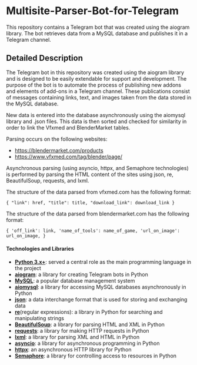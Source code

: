 # Multisite-Parser-Bot-for-Telegram
This repository contains a Telegram bot that was created using the aiogram library. The bot retrieves data from a MySQL database and publishes it in a Telegram channel.

## Detailed Description
The Telegram bot in this repository was created using the aiogram library and is designed to be easily extendable for support and development. The purpose of the bot is to automate the process of publishing new addons and elements of add-ons in a Telegram channel. These publications consist of messages containing links, text, and images taken from the data stored in the MySQL database.

New data is entered into the database asynchronously using the aiomysql library and .json files. This data is then sorted and checked for similarity in order to link the Vfxmed and BlenderMarket tables. 

Parsing occurs on the following websites: 
- https://blendermarket.com/products
- https://www.vfxmed.com/tag/blender/page/

Asynchronous parsing (using asyncio, httpx, and Semaphore technologies) is performed by parsing the HTML content of the sites using json, re, BeautifulSoup, requests, and lxml. 

The structure of the data parsed from vfxmed.com has the following format:

`{
"link": href,
"title": title,
"download_link": download_link
}`

The structure of the data parsed from blendermarket.com has the following format:

`{
'off_link': link,
'name_of_tools': name_of_game,
'url_on_image': url_on_image,
}`


#### Technologies and Libraries
- **[Python 3.x+](https://www.python.org/)**: served a central role as the main programming language in the project
- **[aiogram](https://aiogram.readthedocs.io/en/latest/)**: a library for creating Telegram bots in Python
- **[MySQL](https://dev.mysql.com/doc/)**: a popular database management system
- **[aiomysql](https://aiomysql.readthedocs.io/en/latest/)**: a library for accessing MySQL databases asynchronously in Python
- **[json](https://docs.python.org/3/library/json.html)**: a data interchange format that is used for storing and exchanging data
- **[re](https://docs.python.org/3/library/re.html)**(regular expressions): a library in Python for searching and manipulating strings
- **[BeautifulSoup](https://beautiful-soup-4.readthedocs.io/en/latest/)**: a library for parsing HTML and XML in Python
- **[requests](https://requests.readthedocs.io/en/latest/)**: a library for making HTTP requests in Python
- **[lxml](https://lxml.de/)**: a library for parsing XML and HTML in Python
- **[asyncio](https://docs.python.org/3/library/asyncio.html)**: a library for asynchronous programming in Python
- **[httpx](https://www.python-httpx.org/)**: an asynchronous HTTP library for Python
- **[Semaphore](https://docs.python.org/3/library/asyncio-semaphore.html)**: a library for controlling access to resources in Python